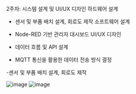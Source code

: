 2주차: 시스템 설계 및 UI/UX 디자인 하드웨어 설계

- 센서 및 부품 배치 설계, 회로도 제작 소프트웨어 설계

- Node-RED 기반 관리자 대시보드 UI/UX 디자인

- 데이터 흐름 및 API 설계

- MQTT 통신을 활용한 데이터 전송 방식 결정




-센서 및 부품 배치 설계, 회로도 제작

![image](https://github.com/user-attachments/assets/7ab5f494-4fa6-446c-a735-2bfaed588ac1)
![image](https://github.com/user-attachments/assets/9f8e7fe2-261f-41ce-9935-681c85354698)
